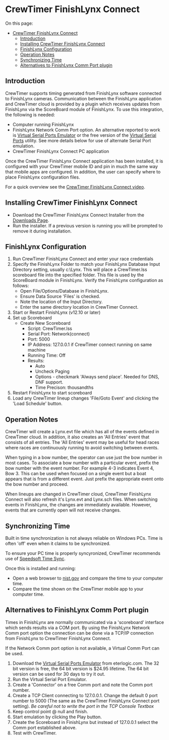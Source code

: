 # CrewTimer FinishLynx Connect

On this page:
<!-- TOC -->

- [CrewTimer FinishLynx Connect](#crewtimer-finishlynx-connect)
  - [Introduction](#introduction)
  - [Installing CrewTimer FinishLynx Connect](#installing-crewtimer-finishlynx-connect)
  - [FinishLynx Configuration](#finishlynx-configuration)
  - [Operation Notes](#operation-notes)
  - [Synchronizing Time](#synchronizing-time)
  - [Alternatives to FinishLynx Comm Port plugin](#alternatives-to-finishlynx-comm-port-plugin)

## Introduction

CrewTimer supports timing generated from FinishLynx software connected to FinishLynx cameras.
Communication between the FinishLynx application and CrewTimer cloud is provided by a plugin which
receives updates from FinishLynx via the ScoreBoard module of FinishLynx.  To use this
integration, the following is needed:

- Computer running FinishLynx
- FinishLynx Network Comm Port option.  An alternative reported to work is [Virtual Serial Ports Emulator](https://eterlogic.com/Downloads.html) or the free version of the [Virtual Serial Ports](https://freevirtualserialports.com/) utility. See more details below for use of alternate Serial Port emulation.
- CrewTimer FinishLynx Connect PC application

Once the CrewTimer FinishLynx Connect application has been installed, it is configured with
your CrewTimer mobile ID and pin in much the same way that mobile apps are configured.  In
addition, the user can specify where to place FinishLynx configuration files.

For a quick overview see the [CrewTimer FinishLynx Connect video](https://www.youtube.com/watch?v=633Bw2ub20Q).

## Installing CrewTimer FinishLynx Connect

- Download the CrewTimer FinishLynx Connect Installer from the [Downloads Page](https://admin.crewtimer.com/help/Downloads).
- Run the installer.  If a previous version is running you will be prompted to remove it during installation.

## FinishLynx Configuration

1. Run CrewTimer FinishLynx Connect and enter your race credentials
2. Specify the FinishLynx Folder to match your FinishLynx Database Input Directory setting, usually c:\\Lynx.  This will place a CrewTimer.lss scoreboard file into the specified folder.  This file is used by the ScoreBoard module in FinishLynx.  Verify the FinishLynx configuration as follows:
   - Open File/Options/Database in FinishLynx.
   - Ensure Data Source 'Files' is checked.
   - Note the location of the Input Directory.
   - Enter the same directory location in CrewTimer Connect.
3. Start or Restart FinishLynx (v12.10 or later)
4. Set up Scoreboard
   - Create New Scoreboard
      - Script: CrewTimer.lss
      - Serial Port: Network(connect)
      - Port: 5000
      - IP Address: 127.0.0.1 if CrewTimer connect running on same machine
      - Running Time: Off
      - Results:
          - Auto
          - Uncheck Paging
          - Options - checkmark 'Always send place'.  Needed for DNS, DNF support.
          - Time Precison: thousandths
5. Restart FinishLynx to start scoreboard
6. Load any CrewTimer lineup changes 'File/Goto Event' and clicking the 'Load Schedule' button.

## Operation Notes

CrewTimer will create a Lynx.evt file which has all of the events defined in CrewTimer cloud.  In
addition, it also creates an 'All Entries' event that consists of all entries.  The 'All Entries' event may be useful
for head races where races are continuously running to avoid switching between events.

When typing in a bow number, the operator can use just the bow number in most cases.  To associate a bow
number with a particular event, prefix the bow number with the event number.  For example 4-3 indicates Event 4, Bow 3.
This can be used when focused on a single event but a boat appears that is from a different event.  Just prefix the
appropriate event onto the bow number and proceed.

When lineups are changed in CrewTimer cloud, CrewTimer FinishLynx Connect will also refresh it's Lynx.evt and Lynx.sch files.
When switching events in FinishLynx, the changes are immediately available.  However, events that are currently open will not receive changes.

## Synchronizing Time

Built in time synchronization is not always reliable on Windows PCs.  Time is often 'off' even when it claims to be synchronized.

To ensure your PC time is properly syncyronized, CrewTimer recommends use of [Speedsoft Time Sync](https://www.speed-soft.de/software/time_sync/index.php).

Once this is installed and running:

- Open a web browser to [nist.gov](https://nist.gov) and compare the time to your computer time.
- Compare the time shown on the CrewTimer mobile app to your computer time.

## Alternatives to FinishLynx Comm Port plugin

Times in FinishLynx are normally communicated via a 'scoreboard' interface which sends results via a COM port.  By using the FinishLynx Network Comm port option the
connection can be done via a TCP/IP connection from FinishLynx to CrewTimer FinishLynx Connect.

If the Network Comm port option is not available, a Virtual Comm Port can be used.

1. Download the [Virtual Serial Ports Emulator](https://eterlogic.com/Downloads.html) from eterlogic.com.  The 32 bit version is free, the 64 bit version is $24.95 lifetime.  The 64 bit version can be used for 30 days to try it out.
2. Run the Virtual Serial Port Emulator.
3. Create a 'Connector' on a free Comm port and note the Comm port number.
4. Create a TCP Client connecting to 127.0.0.1.  Change the default 0 port number to 5000 (The same as the CrewTimer FinishLynx Connect port setting).  *Be careful not to write the port in the TCP Console Textbox*
5. Keep control point @ null and finish.
6. Start emulation by clicking the Play button.
7. Create the Scoreboard in FinishLynx but instead of 127.0.0.1 select the Comm port established above.
8. Test with CrewTimer.
